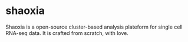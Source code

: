 # shaoxia
Shaoxia is a open-source cluster-based analysis plateform for single cell RNA-seq data.  It is crafted from scratch, with love.
